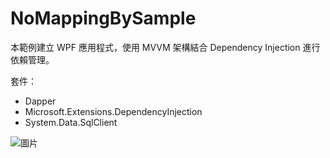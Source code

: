 # NoMappingBySample

本範例建立 WPF 應用程式，使用 MVVM 架構結合 Dependency Injection 進行依賴管理。

套件：
- Dapper
- Microsoft.Extensions.DependencyInjection
- System.Data.SqlClient

![圖片](https://github.com/oange6214/NoMappingBySample/assets/56566911/7aa58357-9b2f-4d3d-a54a-0e4584204be6)
